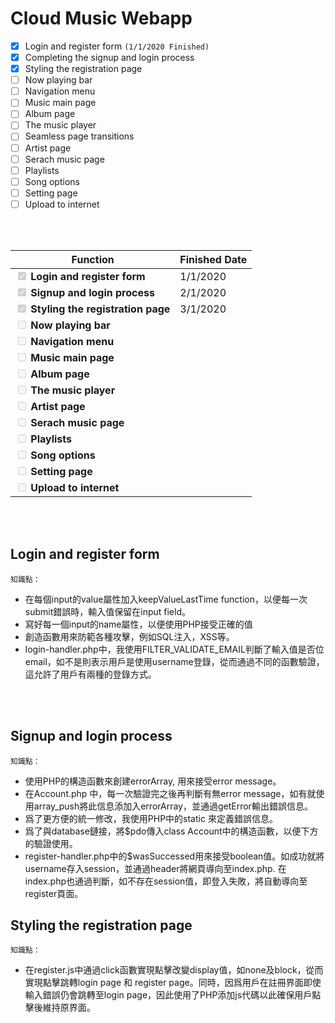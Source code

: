 # Cloud Music Webapp

- [X] Login and register form `(1/1/2020 Finished)`
- [X] Completing the signup and login process
- [X] Styling the registration page
- [ ] Now playing bar
- [ ] Navigation menu
- [ ] Music main page
- [ ] Album page
- [ ] The music player
- [ ] Seamless page transitions
- [ ] Artist page
- [ ] Serach music page
- [ ] Playlists
- [ ] Song options
- [ ] Setting page
- [ ] Upload to internet

<br><br>

| Function                                                                          | Finished Date |
| --------------------------------------------------------------------------------- | ------------- |
| <input type="checkbox" disabled checked /> <b>Login and register form</b>         |    1/1/2020   |
| <input type="checkbox" disabled checked /> <b>Signup and login process</b>        |    2/1/2020   |
| <input type="checkbox" disabled checked /> <b>Styling the registration page</b>   |    3/1/2020   |
| <input type="checkbox" disabled /> <b>Now playing bar</b>                         |               |
| <input type="checkbox" disabled /> <b>Navigation menu</b>                         |               |
| <input type="checkbox" disabled /> <b>Music main page</b>                         |               |
| <input type="checkbox" disabled /> <b>Album page</b>                              |               |
| <input type="checkbox" disabled /> <b>The music player</b>                        |               |
| <input type="checkbox" disabled /> <b>Artist page</b>                             |               |
| <input type="checkbox" disabled /> <b>Serach music page</b>                       |               |
| <input type="checkbox" disabled /> <b>Playlists</b>                               |               |
| <input type="checkbox" disabled /> <b>Song options</b>                            |               |
| <input type="checkbox" disabled /> <b>Setting page</b>                            |               |
| <input type="checkbox" disabled /> <b>Upload to internet</b>                      |               |

<br><br>

## Login and register form

`知識點：`

* 在每個input的value屬性加入keepValueLastTime function，以便每一次submit錯誤時，輸入值保留在input field。
* 寫好每一個input的name屬性，以便使用PHP接受正確的值
* 創造函數用來防範各種攻擊，例如SQL注入，XSS等。
* login-handler.php中，我使用FILTER_VALIDATE_EMAIL判斷了輸入值是否位email，如不是則表示用戶是使用username登錄，從而通過不同的函數驗證，這允許了用戶有兩種的登錄方式。

<br><br>

## Signup and login process

`知識點：`

* 使用PHP的構造函數來創建errorArray, 用來接受error message。
* 在Account.php 中，每一次驗證完之後再判斷有無error message，如有就使用array_push將此信息添加入errorArray，並通過getError輸出錯誤信息。
* 爲了更方便的統一修改，我使用PHP中的static 來定義錯誤信息。
* 爲了與database鏈接，將$pdo傳入class Account中的構造函數，以便下方的驗證使用。
* register-handler.php中的$wasSuccessed用來接受boolean值。如成功就將username存入session，並通過header將網頁導向至index.php. 在index.php也通過判斷，如不存在session值，即登入失敗，將自動導向至register頁面。

## Styling the registration page

`知識點：`

* 在register.js中通過click函數實現點擊改變display值，如none及block，從而實現點擊跳轉login page 和 register page。同時，因爲用戶在註冊界面即使輸入錯誤仍會跳轉至login page，因此使用了PHP添加js代碼以此確保用戶點擊後維持原界面。 

